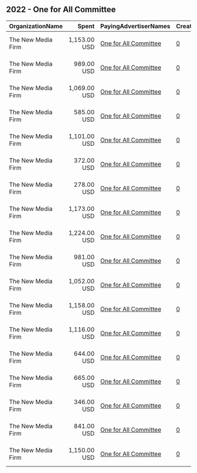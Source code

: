 ## 2022 - One for All Committee 
|OrganizationName|Spent|PayingAdvertiserNames|CreativeUrls|Impressions|Genders|AgeBrackets|CountryCodes|BillingAddresses|CandidateBallotInformation|
|:---|---:|:---|:---|---:|:---|:---|:---|:---|:---|
|The New Media Firm|1,153.00 USD|[One for All Committee](2022/One_for_All_Committee.md)|[0](https://www.snap.com/political-ads/asset/84a23d4762083a2d72e7e331ea0fbbfd2d2e70a2b06ea3f64174d36c60472fac?mediaType=mp4)|50,940|FEMALE|18+|united states|"1730 Rhode Island Ave, NW Ste 213,Washington,20036,US"|Galvanize Action|
|The New Media Firm|989.00 USD|[One for All Committee](2022/One_for_All_Committee.md)|[0](https://www.snap.com/political-ads/asset/4f346fd7d66a4d011c33dacf50e0365b2f3b4020ff4e234b427291cc9074c947?mediaType=mp4)|42,097|FEMALE|18+|united states|"1730 Rhode Island Ave, NW Ste 213,Washington,20036,US"|Galvanize Action|
|The New Media Firm|1,069.00 USD|[One for All Committee](2022/One_for_All_Committee.md)|[0](https://www.snap.com/political-ads/asset/4f346fd7d66a4d011c33dacf50e0365b2f3b4020ff4e234b427291cc9074c947?mediaType=mp4)|54,824|FEMALE|18+|united states|"1730 Rhode Island Ave, NW Ste 213,Washington,20036,US"|Galvanize Action|
|The New Media Firm|585.00 USD|[One for All Committee](2022/One_for_All_Committee.md)|[0](https://www.snap.com/political-ads/asset/4f346fd7d66a4d011c33dacf50e0365b2f3b4020ff4e234b427291cc9074c947?mediaType=mp4)|31,295|FEMALE|18+|united states|"1730 Rhode Island Ave, NW Ste 213,Washington,20036,US"|Galvanize Action|
|The New Media Firm|1,101.00 USD|[One for All Committee](2022/One_for_All_Committee.md)|[0](https://www.snap.com/political-ads/asset/84a23d4762083a2d72e7e331ea0fbbfd2d2e70a2b06ea3f64174d36c60472fac?mediaType=mp4)|67,855|FEMALE|18+|united states|"1730 Rhode Island Ave, NW Ste 213,Washington,20036,US"|Galvanize Action|
|The New Media Firm|372.00 USD|[One for All Committee](2022/One_for_All_Committee.md)|[0](https://www.snap.com/political-ads/asset/4f346fd7d66a4d011c33dacf50e0365b2f3b4020ff4e234b427291cc9074c947?mediaType=mp4)|21,747|FEMALE|18+|united states|"1730 Rhode Island Ave, NW Ste 213,Washington,20036,US"|Galvanize Action|
|The New Media Firm|278.00 USD|[One for All Committee](2022/One_for_All_Committee.md)|[0](https://www.snap.com/political-ads/asset/4f346fd7d66a4d011c33dacf50e0365b2f3b4020ff4e234b427291cc9074c947?mediaType=mp4)|16,182|FEMALE|18+|united states|"1730 Rhode Island Ave, NW Ste 213,Washington,20036,US"|Galvanize Action|
|The New Media Firm|1,173.00 USD|[One for All Committee](2022/One_for_All_Committee.md)|[0](https://www.snap.com/political-ads/asset/4f346fd7d66a4d011c33dacf50e0365b2f3b4020ff4e234b427291cc9074c947?mediaType=mp4)|59,836|FEMALE|18+|united states|"1730 Rhode Island Ave, NW Ste 213,Washington,20036,US"|Galvanize Action|
|The New Media Firm|1,224.00 USD|[One for All Committee](2022/One_for_All_Committee.md)|[0](https://www.snap.com/political-ads/asset/84a23d4762083a2d72e7e331ea0fbbfd2d2e70a2b06ea3f64174d36c60472fac?mediaType=mp4)|85,431|FEMALE|18+|united states|"1730 Rhode Island Ave, NW Ste 213,Washington,20036,US"|Galvanize Action|
|The New Media Firm|981.00 USD|[One for All Committee](2022/One_for_All_Committee.md)|[0](https://www.snap.com/political-ads/asset/4f346fd7d66a4d011c33dacf50e0365b2f3b4020ff4e234b427291cc9074c947?mediaType=mp4)|50,911|FEMALE|18+|united states|"1730 Rhode Island Ave, NW Ste 213,Washington,20036,US"|Galvanize Action|
|The New Media Firm|1,052.00 USD|[One for All Committee](2022/One_for_All_Committee.md)|[0](https://www.snap.com/political-ads/asset/4f346fd7d66a4d011c33dacf50e0365b2f3b4020ff4e234b427291cc9074c947?mediaType=mp4)|63,268|FEMALE|18+|united states|"1730 Rhode Island Ave, NW Ste 213,Washington,20036,US"|Galvanize Action|
|The New Media Firm|1,158.00 USD|[One for All Committee](2022/One_for_All_Committee.md)|[0](https://www.snap.com/political-ads/asset/84a23d4762083a2d72e7e331ea0fbbfd2d2e70a2b06ea3f64174d36c60472fac?mediaType=mp4)|54,905|FEMALE|18+|united states|"1730 Rhode Island Ave, NW Ste 213,Washington,20036,US"|Galvanize Action|
|The New Media Firm|1,116.00 USD|[One for All Committee](2022/One_for_All_Committee.md)|[0](https://www.snap.com/political-ads/asset/84a23d4762083a2d72e7e331ea0fbbfd2d2e70a2b06ea3f64174d36c60472fac?mediaType=mp4)|57,387|FEMALE|18+|united states|"1730 Rhode Island Ave, NW Ste 213,Washington,20036,US"|Galvanize Action|
|The New Media Firm|644.00 USD|[One for All Committee](2022/One_for_All_Committee.md)|[0](https://www.snap.com/political-ads/asset/4f346fd7d66a4d011c33dacf50e0365b2f3b4020ff4e234b427291cc9074c947?mediaType=mp4)|33,367|FEMALE|18+|united states|"1730 Rhode Island Ave, NW Ste 213,Washington,20036,US"|Galvanize Action|
|The New Media Firm|665.00 USD|[One for All Committee](2022/One_for_All_Committee.md)|[0](https://www.snap.com/political-ads/asset/84a23d4762083a2d72e7e331ea0fbbfd2d2e70a2b06ea3f64174d36c60472fac?mediaType=mp4)|39,594|FEMALE|18+|united states|"1730 Rhode Island Ave, NW Ste 213,Washington,20036,US"|Galvanize Action|
|The New Media Firm|346.00 USD|[One for All Committee](2022/One_for_All_Committee.md)|[0](https://www.snap.com/political-ads/asset/84a23d4762083a2d72e7e331ea0fbbfd2d2e70a2b06ea3f64174d36c60472fac?mediaType=mp4)|20,447|FEMALE|18+|united states|"1730 Rhode Island Ave, NW Ste 213,Washington,20036,US"|Galvanize Action|
|The New Media Firm|841.00 USD|[One for All Committee](2022/One_for_All_Committee.md)|[0](https://www.snap.com/political-ads/asset/84a23d4762083a2d72e7e331ea0fbbfd2d2e70a2b06ea3f64174d36c60472fac?mediaType=mp4)|45,770|FEMALE|18+|united states|"1730 Rhode Island Ave, NW Ste 213,Washington,20036,US"|Galvanize Action|
|The New Media Firm|1,150.00 USD|[One for All Committee](2022/One_for_All_Committee.md)|[0](https://www.snap.com/political-ads/asset/84a23d4762083a2d72e7e331ea0fbbfd2d2e70a2b06ea3f64174d36c60472fac?mediaType=mp4)|49,937|FEMALE|18+|united states|"1730 Rhode Island Ave, NW Ste 213,Washington,20036,US"|Galvanize Action|
